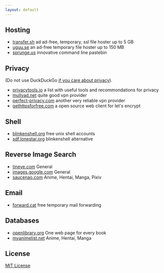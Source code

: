 ```yaml
---
layout: default
---
```


## Hosting

* [transfer.sh](https://transfer.sh/) ad ad-free, temporary, ssl file hoster up to 5 GB
* [uguu.se](http://uguu.se/) an ad-free temporary file hoster up to 150 MB
* [sprunge.us](http://sprunge.us/) innovative command line pastebin
 
## Privacy

(Do not use DuckDuckGo [if you care about privacy](https://8ch.net/tech/ddg.html)).

* [privacytools.io](https://www.privacytools.io/) a list with useful tools and recommondations for privacy
* [mullvad.net](https://mullvad.net/en/) quite good vpn provider
* [perfect-privacy.com](https://perfect-privacy.com) another very reliable vpn provider
* [gethttpsforfree.com](https://gethttpsforfree.com/) a open source web client for let's encrypt

## Shell

* [blinkenshell.org](http://blinkenshell.org/wiki/Start) free unix shell accounts
* [sdf.lonestar.org](http://sdf.lonestar.org/) blinkenshell alternative

## Reverse Image Search

* [tineye.com](https://www.tineye.com/) General
* [images.google.com](https://images.google.com/) General
* [saucenao.com](http://saucenao.com/) Anime, Hentai, Manga, Pixiv

## Email

* [forward.cat](http://forward.cat/) free temporary mail forwarding

## Databases

* [openlibrary.org](https://openlibrary.org/) One web page for every book
* [myanimelist.net](http://myanimelist.net/) Anime, Hentai, Manga

## License

[MIT License](http://chibicode.mit-license.org/)
